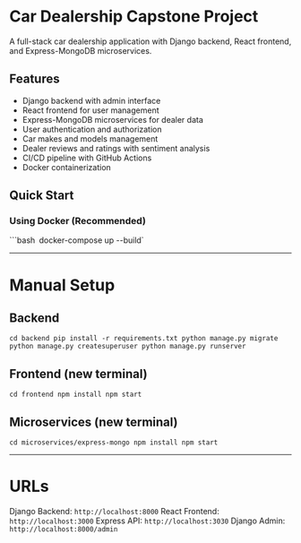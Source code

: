 # Car Dealership Capstone Project

A full-stack car dealership application with Django backend, React frontend, and Express-MongoDB microservices.

## Features
- Django backend with admin interface
- React frontend for user management  
- Express-MongoDB microservices for dealer data
- User authentication and authorization
- Car makes and models management
- Dealer reviews and ratings with sentiment analysis
- CI/CD pipeline with GitHub Actions
- Docker containerization

## Quick Start

### Using Docker (Recommended)
```bash`
`docker-compose up --build`

______________

# Manual Setup

## Backend
`cd backend
pip install -r requirements.txt
python manage.py migrate
python manage.py createsuperuser
python manage.py runserver`

## Frontend (new terminal)
`cd frontend
npm install
npm start`

## Microservices (new terminal)
`cd microservices/express-mongo
npm install
npm start`

______________

# URLs

Django Backend: `http://localhost:8000`
React Frontend: `http://localhost:3000`
Express API: `http://localhost:3030`
Django Admin: `http://localhost:8000/admin`
